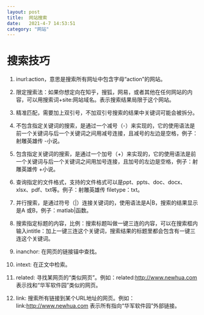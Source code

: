 ```yaml
---
layout: post
title:  网站搜索
date:   2021-4-7 14:53:51 
category: "网站"
---
```


# 搜索技巧
  1. inurl:action，意思是搜索所有网址中包含字母“action”的网站。  
  
  2. 限定搜索法：如果你想定向在知乎，搜狐，网易，或者其他在任何网站的内容，可以用搜索词+site:网站域名。表示搜索结果局限于这个网站。  
  
  3. 精准匹配，需要加上双引号，不加双引号搜索的结果中关键词可能会被拆分。  
  
  4. 不包含指定关键词的搜索，是通过一个减号（-）来实现的，它的使用语法是前一个关键词与后一个关键词之间用减号连接，且减号的左边是空格，例子：射雕英雄传 -小说。
  
  5. 包含指定关键词的搜索，是通过一个加号（+）来实现的，它的使用语法是前一个关键词与后一个关键词之间用加号连接，且加号的左边是空格，例子：射雕英雄传 +小说。
  
  6. 查询指定的文件格式，支持的文件格式可以是ppt、ppts、doc、docx、xlsx、pdf、txt等。例子：射雕英雄传 filetype：txt。
  
  7. 并行搜索，是通过符号（|）连接关键词的，使用语法是A|B，搜索的结果显示是A 或B，例子：matlab|函数。
  
  8. 搜索指定标题的内容，比例：搜索标题叫做一键三连的内容，可以在搜索框内输入intitle：加上一键三连这个关键词，搜索结果的标题里都会包含有一键三连这个关键词。
  
  9. inanchor: 在网页的链接锚中查找。
  
  10. intext: 在正文中检索。
  
  11. related: 寻找某网页的“类似网页”。例如：related:http://www.newhua.com 表示找和“华军软件园”类似的网页。
  
  12. link: 搜索所有链接到某个URL地址的网页。例如：link:http://www.newhua.com 表示所有指向“华军软件园”外部链接。
  



